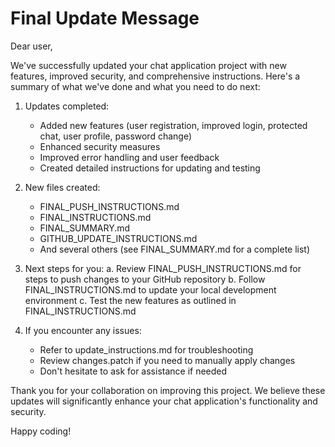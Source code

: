 
# Final Update Message

Dear user,

We've successfully updated your chat application project with new features, improved security, and comprehensive instructions. Here's a summary of what we've done and what you need to do next:

1. Updates completed:
   - Added new features (user registration, improved login, protected chat, user profile, password change)
   - Enhanced security measures
   - Improved error handling and user feedback
   - Created detailed instructions for updating and testing

2. New files created:
   - FINAL_PUSH_INSTRUCTIONS.md
   - FINAL_INSTRUCTIONS.md
   - FINAL_SUMMARY.md
   - GITHUB_UPDATE_INSTRUCTIONS.md
   - And several others (see FINAL_SUMMARY.md for a complete list)

3. Next steps for you:
   a. Review FINAL_PUSH_INSTRUCTIONS.md for steps to push changes to your GitHub repository
   b. Follow FINAL_INSTRUCTIONS.md to update your local development environment
   c. Test the new features as outlined in FINAL_INSTRUCTIONS.md

4. If you encounter any issues:
   - Refer to update_instructions.md for troubleshooting
   - Review changes.patch if you need to manually apply changes
   - Don't hesitate to ask for assistance if needed

Thank you for your collaboration on improving this project. We believe these updates will significantly enhance your chat application's functionality and security.

Happy coding!
